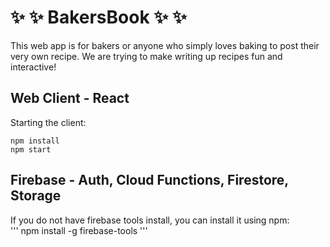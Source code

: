 # :sparkles: :sparkles: BakersBook :sparkles: :sparkles:

This web app is for bakers or anyone who simply loves baking to post their very own recipe.
We are trying to make writing up recipes fun and interactive!

## Web Client - React  
Starting the client:  
```
npm install
npm start
```

## Firebase - Auth, Cloud Functions, Firestore, Storage
If you do not have firebase tools install, you can install it using npm:   
'''
npm install -g firebase-tools
'''